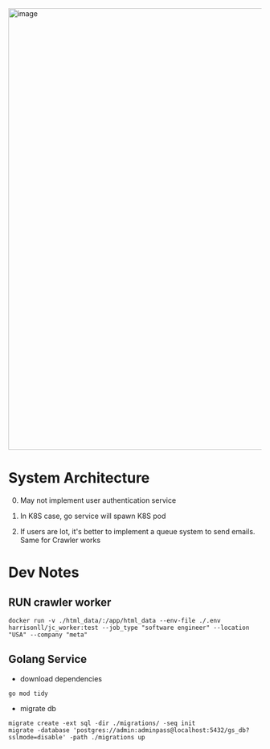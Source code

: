 <img width="878" alt="image" src="https://github.com/HarrisonLL/Distributed_Job_Crawler/assets/32115568/28876f49-7a23-4f76-bdb4-45a05f593fa2">

# System Architecture

0. May not implement user authentication service

1. In K8S case, go service will spawn K8S pod

2. If users are lot, it's better to implement a queue system to send emails. Same for Crawler works


# Dev Notes
## RUN crawler worker
```
docker run -v ./html_data/:/app/html_data --env-file ./.env harrisonll/jc_worker:test --job_type "software engineer" --location "USA" --company "meta"
```

## Golang Service

- download dependencies
```
go mod tidy
```

- migrate db
```
migrate create -ext sql -dir ./migrations/ -seq init
migrate -database 'postgres://admin:adminpass@localhost:5432/gs_db?sslmode=disable' -path ./migrations up
```
